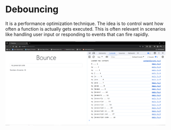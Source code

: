 # Debouncing
It is a performance optimization technique.  The idea is to control want how often a function is actually gets executed.  This is often relevant in scenarios like handling user input or responding to events that can fire rapidly.

<img src="webcaptured.png" width=500>
